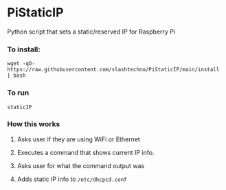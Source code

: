 # PiStaticIP
Python script that sets a static/reserved IP for Raspberry Pi

### To install:
`wget -qO- https://raw.githubusercontent.com/slashtechno/PiStaticIP/main/install | bash`

### To run
`staticIP`


### How this works

1. Asks user if they are using WiFi or Ethernet  

2. Executes a command that shows current IP info. 

3. Asks user for what the command output was 

4. Adds static IP info to `/etc/dhcpcd.conf` 
